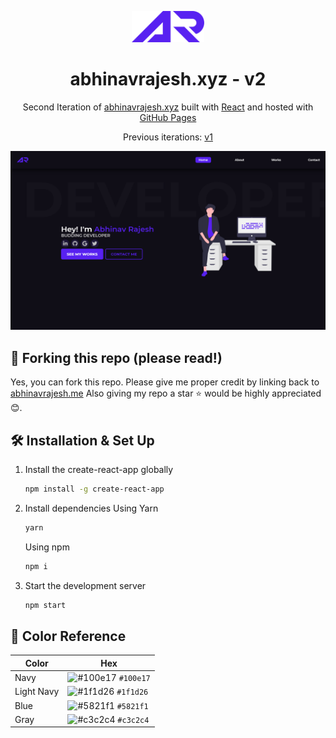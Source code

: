 <p align="center">
  <img height=50 src="./src/assets/AR Logo.svg" />
</p>
<h1 align="center">
  abhinavrajesh.xyz - v2
</h1>
<p align="center">
  Second Iteration of <a href="https://AbhinavRajesh.github.io" target="_blank">abhinavrajesh.xyz</a> built with <a href="https://www.reactjs.org/" target="_blank">React</a> and hosted with <a href="https://pages.github.com/" target="_blank">GitHub Pages</a>
</p>
<p align="center">
  Previous iterations:
  <a href="https://github.com/AbhinavRajesh/PortfolioV1" target="_blank">v1</a>
</p>
<!-- <p align="center">
      <a href="https://circleci.com/gh/badges/shields/tree/master">
        <img src="https://img.shields.io/circleci/project/github/badges/shields.svg" alt="build status">
      </a>
 </p>
-->

<p align="center">
 <img src="./src/assets/demo.png" alt="demo" />
</p>

## 🚨 Forking this repo (please read!)

Yes, you can fork this repo. 
Please give me proper credit by linking back to [abhinavrajesh.me](https://abhinavrajesh.me) Also giving my repo a star ⭐ would be highly appreciated😊.



## 🛠 Installation & Set Up

1. Install the create-react-app globally

   ```sh
   npm install -g create-react-app
   ```


2. Install dependencies
   Using Yarn
   ```sh
   yarn
   ```
   Using npm
   ```sh
   npm i
   ```

3. Start the development server

   ```sh
   npm start
   ```
   
   
## 🎨 Color Reference

| Color          | Hex                                                                |
| -------------- | ------------------------------------------------------------------ |
| Navy           | ![#100e17](https://via.placeholder.com/10/100e17?text=+) `#100e17` |
| Light Navy     | ![#1f1d26](https://via.placeholder.com/10/1f1d26?text=+) `#1f1d26` |
| Blue           | ![#5821f1](https://via.placeholder.com/10/5821f1?text=+) `#5821f1` |
| Gray           | ![#c3c2c4](https://via.placeholder.com/10/c3c2c4?text=+) `#c3c2c4` |

